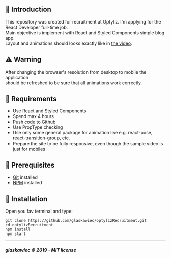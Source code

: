 ##  :raising_hand: Introduction
This repository was created for recruitment at Optyliz. I'm applying  for the React Developer full-time job.  
Main objective is implement with React and Styled Components simple blog app.  
Layout and animations should looks
exactly like in [the video](https://storage.googleapis.com/spec-host-backup/mio-design%2Fassets%2F1BJunYYIvEY3R7W2ZL-izopsPvjxWwmPv%2Ftype-nav-tap.mp4).

##  :warning: Warning
After changing the browser's resolution from desktop to mobile the application  
should be refreshed to be sure that all animations work correctly.


## :bookmark_tabs: Requirements

*  Use React and Styled Components
*  Spend max 4 hours
*  Push code to Github
*  Use PropType checking
*  Use only some general package for animation like e.g. react-pose, react-transition-group, etc.
*  Prepare the site to be fully responsive, even though the sample video is just for mobiles

## :pencil: Prerequisites

*  [Git](https://git-scm.com) installed
*  [NPM](https://www.npmjs.com/) installed

## :hammer: Installation
Open you fav terminal and type:
```
git clone https://github.com/glaskawiec/optylizRecruitment.git
cd optylizRecruitment
npm install
npm start
```
---

##### glaskawiec © 2019 - MIT license
